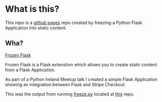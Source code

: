 # What is this?
This repo is a [github pages](https://pages.github.com/) repo created by freezing a Python Flask Application into static content.

## Wha?
[Frozen Flask](https://pythonhosted.org/Frozen-Flask/)

Frozen Flask is a Flask extenstion which allows you to create static content from a Flask Application. 

As part of a Python Ireland Meetup talk I created a simple Flask Application showing an integration between Flask and Stripe Checkout. 

This was the output from running [freeze.py](https://github.com/mikeshaw-stripe/flask-checkout-demo/blob/master/freeze.py) located at [this](https://github.com/mikeshaw-stripe/flask-checkout-demo) repo.
